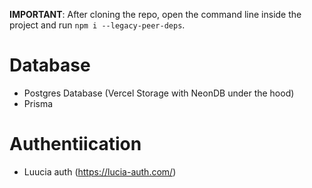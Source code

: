 **IMPORTANT**: After cloning the repo, open the command line inside the project and run `npm i --legacy-peer-deps`.

# Database

- Postgres Database (Vercel Storage with NeonDB under the hood)
- Prisma

# Authentiication

- Luucia auth (https://lucia-auth.com/)
